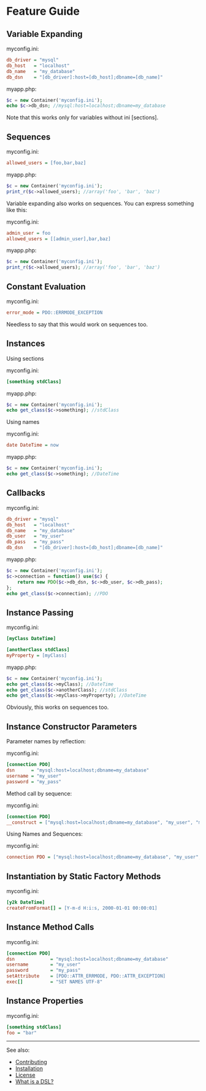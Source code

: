 # Feature Guide

## Variable Expanding

myconfig.ini:

````ini
db_driver = "mysql"
db_host   = "localhost"
db_name   = "my_database"
db_dsn    = "[db_driver]:host=[db_host];dbname=[db_name]"
````

myapp.php:

````php
$c = new Container('myconfig.ini');
echo $c->db_dsn; //mysql:host=localhost;dbname=my_database
````

Note that this works only for variables without ini [sections].

## Sequences

myconfig.ini:

````ini
allowed_users = [foo,bar,baz]
````

myapp.php:

````php
$c = new Container('myconfig.ini');
print_r($c->allowed_users); //array('foo', 'bar', 'baz')
````

Variable expanding also works on sequences. You can express something like this:

myconfig.ini:

````ini
admin_user = foo
allowed_users = [[admin_user],bar,baz]
````

myapp.php:

````php
$c = new Container('myconfig.ini');
print_r($c->allowed_users); //array('foo', 'bar', 'baz')
````

## Constant Evaluation

myconfig.ini:

````ini
error_mode = PDO::ERRMODE_EXCEPTION
````

Needless to say that this would work on sequences too.

## Instances

Using sections

myconfig.ini:

````ini
[something stdClass]
````

myapp.php:

````php
$c = new Container('myconfig.ini');
echo get_class($c->something); //stdClass
````

Using names

myconfig.ini:

````ini
date DateTime = now
````

myapp.php:

````php
$c = new Container('myconfig.ini');
echo get_class($c->something); //DateTime
````

## Callbacks

myconfig.ini:

````ini
db_driver = "mysql"
db_host   = "localhost"
db_name   = "my_database"
db_user   = "my_user"
db_pass   = "my_pass"
db_dsn    = "[db_driver]:host=[db_host];dbname=[db_name]"
````


myapp.php:

````php
$c = new Container('myconfig.ini');
$c->connection = function() use($c) {
    return new PDO($c->db_dsn, $c->db_user, $c->db_pass);
};
echo get_class($c->connection); //PDO
````

## Instance Passing

myconfig.ini:

````ini
[myClass DateTime]

[anotherClass stdClass]
myProperty = [myClass]
````

myapp.php:

````php
$c = new Container('myconfig.ini');
echo get_class($c->myClass); //DateTime
echo get_class($c->anotherClass); //stdClass
echo get_class($c->myClass->myProperty); //DateTime
````

Obviously, this works on sequences too.

## Instance Constructor Parameters

Parameter names by reflection:

myconfig.ini:

````ini
[connection PDO]
dsn      = "mysql:host=localhost;dbname=my_database"
username = "my_user"
password = "my_pass"
````

Method call by sequence:

myconfig.ini:

````ini
[connection PDO]
__construct = ["mysql:host=localhost;dbname=my_database", "my_user", "my_pass"]
````

Using Names and Sequences:

myconfig.ini:

````ini
connection PDO = ["mysql:host=localhost;dbname=my_database", "my_user", "my_pass"]
````

## Instantiation by Static Factory Methods

myconfig.ini:

````ini
[y2k DateTime]
createFromFormat[] = [Y-m-d H:i:s, 2000-01-01 00:00:01]
````

## Instance Method Calls

myconfig.ini:

````ini
[connection PDO]
dsn             = "mysql:host=localhost;dbname=my_database"
username        = "my_user"
password        = "my_pass"
setAttribute    = [PDO::ATTR_ERRMODE, PDO::ATTR_EXCEPTION]
exec[]          = "SET NAMES UTF-8"
````

## Instance Properties

myconfig.ini:

````ini
[something stdClass]
foo = "bar"
````

***

See also:

- [Contributing](../CONTRIBUTING.md)
- [Installation](INSTALL.md)
- [License](../LICENSE.md)
- [What is a DSL?](DSL.md)
